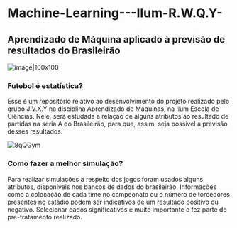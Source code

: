 # Machine-Learning---Ilum-R.W.Q.Y-

## Aprendizado de Máquina aplicado à previsão de resultados do Brasileirão

![image|100x100](https://user-images.githubusercontent.com/107067724/184998620-beb7c37b-20d5-4ec9-843a-a624387f682e.png)

### Futebol é estatística?

Esse é um repositório relativo ao desenvolvimento do projeto realizado pelo grupo J.V.X.Y na disciplina Aprendizado de Máquinas, na Ilum Escola de Ciências. Nele, será estudada a relação de alguns atributos ao resultado de partidas na seria A do Brasileirão, para que, assim, seja possível a previsão desses resultados.

![8qQGym](https://user-images.githubusercontent.com/107067724/185000434-94e58d5a-f494-41c2-bcc8-69aee78a1213.gif)

### Como fazer a melhor simulação?

Para realizar simulações a respeito dos jogos foram usados alguns atributos, disponíveis nos bancos de dados do brasileirão. Informações como a colocação de cada time no campeonato ou o número de torcedores presentes no estádio podem ser indicativos de um resultado positivo ou negativo. Selecionar dados significativos é muito importante e fez parte do pre-tratamento realizado.
